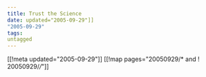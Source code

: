 ```yaml
---
title: Trust the Science
date: updated="2005-09-29"]]
"2005-09-29"
tags:
untagged
---
```

[[!meta updated="2005-09-29"]]
[[!map pages="20050929/* and ! 20050929/*/*"]]
